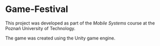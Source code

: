 # Game-Festival

This project was developed as part of the *Mobile Systems* course at the Poznań University of Technology.

The game was created using the Unity game engine.